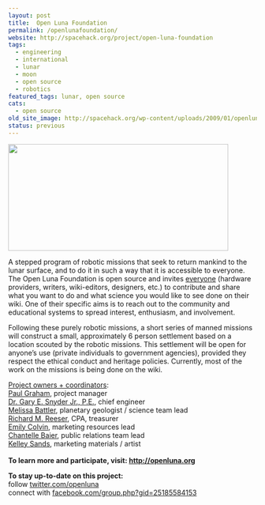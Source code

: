 ```yaml
---
layout: post
title:  Open Luna Foundation
permalink: /openlunafoundation/
website: http://spacehack.org/project/open-luna-foundation
tags: 
  - engineering
  - international
  - lunar
  - moon
  - open source
  - robotics
featured_tags: lunar, open source
cats: 
  - open source
old_site_image: http://spacehack.org/wp-content/uploads/2009/01/openluna.jpg
status: previous
---
```


<div class = "scrape-from-old-wordpress">

<p><img class="alignnone size-medium wp-image-361" alt="" src="/wp-content/uploads/2009/01/openluna.jpg" width="446" height="216" /></p>
<p>A stepped program of robotic missions that seek to return mankind to the lunar surface, and to do it in such a way that it is accessible to everyone. The Open Luna Foundation is open source and invites <a href="http://www.openluna.org/wiki/index.php/People_needed">everyone</a> (hardware providers, writers, wiki-editors, designers, etc.) to contribute and share what you want to do and what science you would like to see done on their wiki. One of their specific aims is to reach out to the community and educational systems to spread interest, enthusiasm, and involvement.</p>
<p>Following these purely robotic missions, a short series of manned missions will construct a small, approximately 6 person settlement based on a location scouted by the robotic missions. This settlement will be open for anyone&#8217;s use (private individuals to government agencies), provided they respect the ethical conduct and heritage policies. Currently, most of the work on the missions is being done on the wiki.</p>
<p><span style="text-decoration: underline;">Project owners + coordinators</span>:<br />
<a href="mailto:paul-olweb@openluna.org">Paul Graham</a>, project manager<br />
<a href="mailto:gary@openluna.org">Dr. Gary E. Snyder Jr., P.E.</a>, chief engineer<br />
<a href="mailto:melissa-olweb@openluna.org">Melissa Battler</a>, planetary geologist / science team lead<br />
<a href="mailto:rick@openluna.org">Richard M. Reeser</a>, CPA, treasurer<br />
<a href="mailto:emily@openluna.org">Emily Colvin</a>, marketing resources lead<br />
<a href="mailto:chantelle@openluna.org">Chantelle Baier</a>, public relations team lead<br />
<a href="mailto:kelley@openluna.org">Kelley Sands</a>, marketing materials / artist<br />
<!--supplement--><br />
<strong>To learn more and participate, visit: <a href="http://www.openluna.org/">http://openluna.org</a> </strong></p>
<p><strong>To stay up-to-date on this project:</strong><br />
  follow <a href="http://twitter.com/openluna">twitter.com/openluna</a><br />
  connect with <a href="http://facebook.com/group.php?gid=25185584153">facebook.com/group.php?gid=25185584153</a></p>


</div>